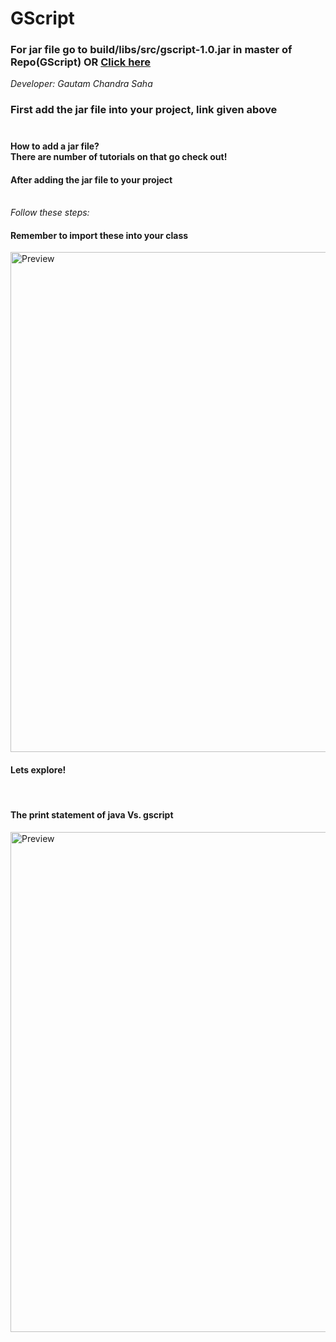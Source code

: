 # GScript

<h3>For jar file go to build/libs/src/gscript-1.0.jar in master of Repo(GScript) <span> OR </span><a href='https://github.com/DevGautam2000/GScript/raw/master/build/libs/gscript-1.0.jar'>Click here</a></h3>

<em>Developer:&nbsp;Gautam Chandra Saha</em>


<h3>First add the jar file into your project, link given above<br><br>
  <h4>How to add a jar file?<br>There are number of tutorials on that go check out!</h4></h3>

<h4>After adding the jar file to your project</h4><br><em>Follow these steps: </em>
<h4>Remember to import these into your class</h4>
<img src="https://raw.github.com/DevGautam2000/GScript/master/images/imports.png"  alt="Preview" width=800><br>

<h4>Lets explore!</h4><br>
<h4>The print statement of java Vs. gscript</h4>
<img src="https://raw.github.com/DevGautam2000/GScript/master/images/HelloW.png"  alt="Preview" width=800><br>
